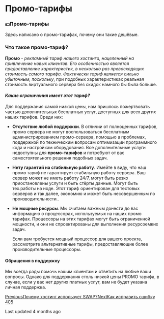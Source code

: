 # Промо-тарифы

### 💵Промо-тарифы

Здесь написано о промо-тарифах, почему они такие дешёвые.

### Что такое промо-тариф? <a href="#chto-takoe-promo-tarif" id="chto-takoe-promo-tarif"></a>

**Промо** - _рекламный тариф нашего хостинга, нацеленный на привлечение новых клиентов. Его особенностью является предоставление характеристик, в несколько раз превосходящих стоимость самого тарифа. Фактически тариф является сильно убыточным, поскольку_, при подобных характеристиках реальная стоимость виртуального сервера без скидок намного бы была больше.

#### _**Какие ограничения имеет этот тариф?**_ <a href="#kakie-ogranicheniya-imeet-etot-tarif" id="kakie-ogranicheniya-imeet-etot-tarif"></a>

Для поддержания самой низкой цены, нам пришлось пожертвовать частью дополнительных бесплатных услуг, доступных для всех других наших тарифов. Среди них:

* **Отсутствие любой поддержки**. В отличии от полноценных тарифов, промо сервера не могут воспользоваться бесплатным администрированием промо-сервера, помощью в проблемах, поддержкой по техническим вопросам оптимизации программного кода и настройкам оборудования. Все дополнительные услуги недоступны для **промо-тарифов** и потребуют от вас самостоятельного решения подобных задач.
* **Нету гарантий на стабильную работу**. Имейте в виду, что наш промо тариф не гарантирует стабильную работу сервера. Ваш сервер может не иметь работу 24/7, могут быть резко приостановлены услуги и быть стёрты данные. Могут быть тех.работы на ноде. Этот тариф ориентирован для тестовых серверов и так далее, экономию и может быть несовершенным по производительности..
*   **Не мощные ресурсы**. Мы считаем важным донести до вас информацию о процессорах, используемых на наших промо тарифах. Процессоры на этих тарифах могут быть ограниченной мощности, и они не спроектированы для выполнения ресурсоемких задач.

    Если вам требуется мощный процессор для вашего проекта, рассмотрите альтернативные тарифы, предоставляющие более производительные процессоры.

#### Обращения в поддержку <a href="#obrasheniya-v-podderzhku" id="obrasheniya-v-podderzhku"></a>

Мы всегда рады помочь нашим клиентам и ответить на любые ваши вопросы. Однако для поддержания столь низкой цены PROMO тарифа, в случае, если у вас нет других платных услуг, вам не будет указана личная поддержка.

[PreviousПочему хостинг использует SWAP?](broken-reference)[NextКак исправить ошибку 405](broken-reference)

Last updated 4 months ago
